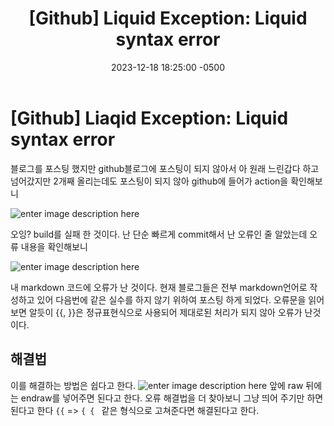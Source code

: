 ﻿---
layout: post
title:  "[Github] Liquid Exception: Liquid syntax error"
date:   2023-12-18 18:25:00 -0500
excerpt: "github page 포스팅에러 Liquid Exception에 대해서 알아보자"
tags: github
---

# [Github] Liaqid Exception: Liquid syntax error

블로그를 포스팅 했지만 github블로그에 포스팅이 되지 않아서 
아 원래 느린갑다 하고 넘어갔지만 2개째 올리는데도 포스팅이 되지 않아 github에 들어가 action을 확인해보니


![enter image description here](https://i.ibb.co/997FyR7/2023-12-17-211526.png)

오잉? build를 실패 한 것이다. 난 단순 빠르게 commit해서 난 오류인 줄 알았는데 오류 내용을 확인해보니

![enter image description here](https://i.ibb.co/GcbmsFG/2023-12-17-211839.png)

내 markdown 코드에 오류가 난 것이다. 현재 블로그들은 전부 markdown언어로 작성하고 있어 다음번에 같은 실수를 하지 않기 위하여 포스팅 하게 되었다.
 오류문을 읽어보면 알듯이 {{, }}은 정규표현식으로 사용되어 제대로된 처리가 되지 않아 오류가 난것이다.
## 해결법
이를 해결하는 방법은 쉽다고 한다.
![enter image description here](https://i.ibb.co/Lr8G57G/2023-12-17-212811.png)
앞에 raw 뒤에는 endraw를 넣어주면 된다고 한다.
오류 해결법을 더 찾아보니 그냥 띄어 주기만 하면 된다고 한다 `{{` => `{ { `
같은 형식으로 고쳐준다면 해결된다고 한다.

